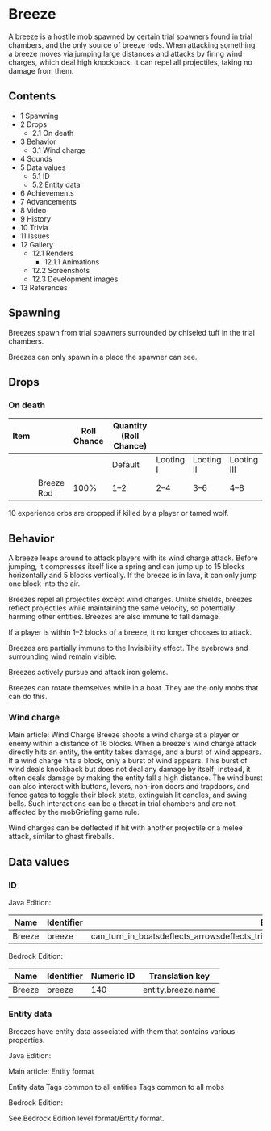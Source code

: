# Breeze
A breeze is a hostile mob spawned by certain trial spawners found in trial chambers, and the only source of breeze rods. When attacking something, a breeze moves via jumping large distances and attacks by firing wind charges, which deal high knockback. It can repel all projectiles, taking no damage from them.

## Contents
- 1 Spawning
- 2 Drops
	- 2.1 On death
- 3 Behavior
	- 3.1 Wind charge
- 4 Sounds
- 5 Data values
	- 5.1 ID
	- 5.2 Entity data
- 6 Achievements
- 7 Advancements
- 8 Video
- 9 History
- 10 Trivia
- 11 Issues
- 12 Gallery
	- 12.1 Renders
		- 12.1.1 Animations
	- 12.2 Screenshots
	- 12.3 Development images
- 13 References

## Spawning
Breezes spawn from trial spawners surrounded by chiseled tuff in the trial chambers.

Breezes can only spawn in a place the spawner can see.

## Drops
### On death
| Item |            | Roll Chance | Quantity (Roll Chance) |           |            |             |
|------|------------|-------------|------------------------|-----------|------------|-------------|
|      |            |             | Default                | Looting I | Looting II | Looting III |
|      | Breeze Rod | 100%        | 1–2                    | 2–4       | 3–6        | 4–8         |

10 experience orbs are dropped if killed by a player or tamed wolf.

## Behavior
A breeze leaps around to attack players with its wind charge attack. Before jumping, it compresses itself like a spring and can jump up to 15 blocks horizontally and 5 blocks vertically. If the breeze is in lava, it can only jump one block into the air. 

Breezes repel all projectiles except wind charges.  Unlike shields, breezes reflect projectiles while maintaining the same velocity, so potentially harming other entities. Breezes are also immune to fall damage.

If a player is within 1–2 blocks of a breeze, it no longer chooses to attack.

Breezes are partially immune to the Invisibility effect. The eyebrows and surrounding wind remain visible.

Breezes actively pursue and attack iron golems.

Breezes can rotate themselves while in a boat. They are the only mobs that can do this.

### Wind charge
Main article: Wind Charge
Breeze shoots a wind charge at a player or enemy within a distance of 16 blocks. When a breeze's wind charge attack directly hits an entity, the entity takes damage, and a burst of wind appears. If a wind charge hits a block, only a burst of wind appears. This burst of wind deals knockback but does not deal any damage by itself; instead, it often deals damage by making the entity fall a high distance. The wind burst can also interact with buttons, levers, non-iron doors and trapdoors, and fence gates to toggle their block state, extinguish lit candles, and swing bells. Such interactions can be a threat in trial chambers and are not affected by the mobGriefing game rule.

Wind charges can be deflected if hit with another projectile or a melee attack, similar to ghast fireballs.

## Data values
### ID
Java Edition:

| Name   | Identifier | Entity tags                                                                                  | Translation key         |
|--------|------------|----------------------------------------------------------------------------------------------|-------------------------|
| Breeze | breeze     | can_turn_in_boatsdeflects_arrowsdeflects_tridentsfall_damage_immuneno_anger_from_wind_charge | entity.minecraft.breeze |

Bedrock Edition:

| Name   | Identifier | Numeric ID | Translation key    |
|--------|------------|------------|--------------------|
| Breeze | breeze     | 140        | entity.breeze.name |

### Entity data
Breezes have entity data associated with them that contains various properties.

Java Edition:

Main article: Entity format

 Entity data
Tags common to all entities
Tags common to all mobs

Bedrock Edition:

See Bedrock Edition level format/Entity format.
